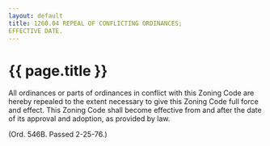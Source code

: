 ```yaml
---
layout: default 
title: 1260.04 REPEAL OF CONFLICTING ORDINANCES;
EFFECTIVE DATE.
---
```


{{ page.title }}
================

All ordinances or parts of ordinances in conflict with this Zoning Code
are hereby repealed to the extent necessary to give this Zoning Code
full force and effect. This Zoning Code shall become effective from and
after the date of its approval and adoption, as provided by law.

(Ord. 546B. Passed 2-25-76.)
